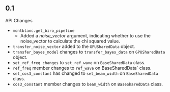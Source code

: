 ## 0.1

API Changes

  - `montblanc.get_biro_pipeline`
    - Added a *noise_vector* argument, indicating whether to use the noise_vector to calculate the chi squared value.
  - `transfer_noise_vector` added to the `GPUSharedData` object.
  - `transfer_bayes_model` changes to `transfer_bayes_data` on `GPUSharedData` object.
  - `set_ref_freq changes` to `set_ref_wave` on `BaseSharedData` class.
  - `ref_freq` member changes to `ref_wave` on BaseSharedData` class.
  - `set_cos3_constant` has changed to `set_beam_width` on `BaseSharedData` class.
  - `cos3_constant` member changes to `beam_width` on `BaseSharedData` class.
